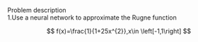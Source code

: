 Problem description  
1.Use a neural network to approximate the Rugne function

$$
f(x)=\frac{1}{1+25x^{2}},x\in \left[-1,1\right]
$$


